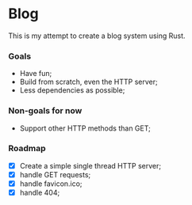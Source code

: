 # Blog

This is my attempt to create a blog system using Rust.

### Goals

- Have fun;
- Build from scratch, even the HTTP server;
- Less dependencies as possible;

### Non-goals for now

- Support other HTTP methods than GET;

### Roadmap

- [x] Create a simple single thread HTTP server;
- [x] handle GET requests;
- [x] handle favicon.ico;
- [x] handle 404;

